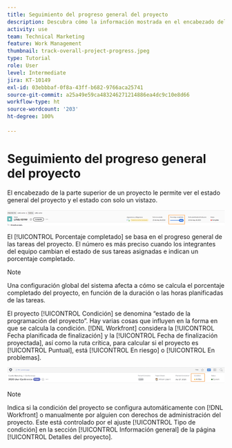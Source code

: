 ```yaml
---
title: Seguimiento del progreso general del proyecto
description: Descubra cómo la información mostrada en el encabezado del proyecto puede ayudarle a realizar un seguimiento del progreso y el estado generales del proyecto.
activity: use
team: Technical Marketing
feature: Work Management
thumbnail: track-overall-project-progress.jpeg
type: Tutorial
role: User
level: Intermediate
jira: KT-10149
exl-id: 03ebbbaf-0f8a-43ff-b682-9766aca25741
source-git-commit: a25a49e59ca483246271214886ea4dc9c10e8d66
workflow-type: ht
source-wordcount: '203'
ht-degree: 100%

---
```


# Seguimiento del progreso general del proyecto

El encabezado de la parte superior de un proyecto le permite ver el estado general del proyecto y el estado con solo un vistazo.

![Encabezado del proyecto que se muestra el [!UICONTROL Porcentaje completado]](assets/planner-fund-percent-complete.png)

El [!UICONTROL Porcentaje completado] se basa en el progreso general de las tareas del proyecto. El número es más preciso cuando los integrantes del equipo cambian el estado de sus tareas asignadas e indican un porcentaje completado.

>[!NOTE]
>
>Una configuración global del sistema afecta a cómo se calcula el porcentaje completado del proyecto, en función de la duración o las horas planificadas de las tareas.

El proyecto [!UICONTROL Condición] se denomina “estado de la programación del proyecto”. Hay varias cosas que influyen en la forma en que se calcula la condición. [!DNL Workfront] considera la [!UICONTROL Fecha planificada de finalización] y la [!UICONTROL Fecha de finalización proyectada], así como la ruta crítica, para calcular si el proyecto es [!UICONTROL Puntual], está [!UICONTROL En riesgo] o [!UICONTROL En problemas].

![Encabezado del proyecto que muestra [!UICONTROL Condición]](assets/planner-fund-condition.png)

>[!NOTE]
>
>Indica si la condición del proyecto se configura automáticamente con [!DNL Workfront] o manualmente por alguien con derechos de administración del proyecto. Este está controlado por el ajuste [!UICONTROL Tipo de condición] en la sección [!UICONTROL Información general] de la página [!UICONTROL Detalles del proyecto].

<!---
learn more urls
Project percent complete overview
Overview of project condition and condition type
--->
